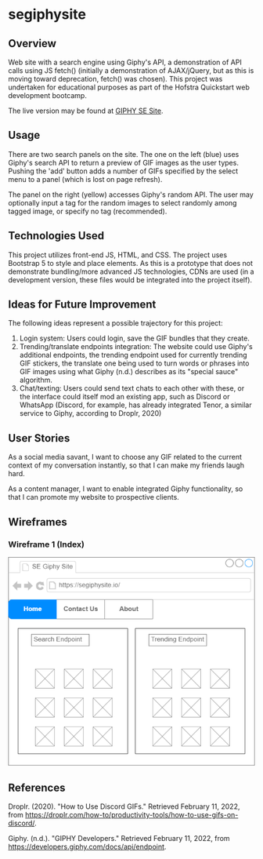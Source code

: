 # segiphysite

## Overview
Web site with a search engine using Giphy's API, a demonstration of API calls using JS fetch() (initially a demonstration of AJAX/jQuery, but as this is moving toward deprecation, fetch() was chosen). This project was undertaken for educational purposes as part of the Hofstra Quickstart web development bootcamp.

The live version may be found at [GIPHY SE Site](https://stoneneedle.github.io/segiphysite).

## Usage
There are two search panels on the site. The one on the left (blue) uses Giphy's search API to return a preview of GIF images as the user types. Pushing the 'add' button adds a number of GIFs specified by the select menu to a panel (which is lost on page refresh).

The panel on the right (yellow) accesses Giphy's random API. The user may optionally input a tag for the random images to select randomly among tagged image, or specify no tag (recommended).

## Technologies Used
This project utilizes front-end JS, HTML, and CSS. The project uses Bootstrap 5 to style and place elements. As this is a prototype that does not demonstrate bundling/more advanced JS technologies, CDNs are used (in a development version, these files would be integrated into the project itself).

## Ideas for Future Improvement
The following ideas represent a possible trajectory for this project:

1. Login system: Users could login, save the GIF bundles that they create.
1. Trending/translate endpoints integration: The website could use Giphy's additional endpoints, the trending endpoint used for currently trending GIF stickers, the translate one being used to turn words or phrases into GIF images using what Giphy (n.d.) describes as its "special sauce" algorithm.
1. Chat/texting: Users could send text chats to each other with these, or the interface could itself mod an existing app, such as Discord or WhatsApp (Discord, for example, has already integrated Tenor, a similar service to Giphy, according to Droplr, 2020)

## User Stories
As a social media savant, I want to choose any GIF related to the current context of my conversation instantly, so that I can make my friends laugh hard.

As a content manager, I want to enable integrated Giphy functionality, so that I can promote my website to prospective clients.

## Wireframes

### Wireframe 1 (Index)
![Wireframe 1](https://github.com/stoneneedle/segiphysite/blob/main/img/SEGiphySite.drawio.png?raw=true "SE Giphy Site Index")

## References
Droplr. (2020). "How to Use Discord GIFs." Retrieved February 11, 2022, from https://droplr.com/how-to/productivity-tools/how-to-use-gifs-on-discord/.

Giphy. (n.d.). "GIPHY Developers." Retrieved February 11, 2022, from https://developers.giphy.com/docs/api/endpoint.

